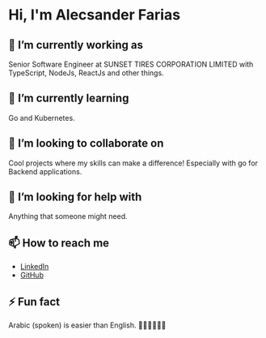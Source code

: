 # Hi, I'm Alecsander Farias

## 🔭 I’m currently working as

  Senior Software Engineer at SUNSET TIRES CORPORATION LIMITED with TypeScript, NodeJs, ReactJs and other things.

## 🌱 I’m currently learning
 
  Go and Kubernetes.

## 🚀 I’m looking to collaborate on

  Cool projects where my skills can make a difference! Especially with go for Backend applications.

## 🤔 I’m looking for help with
 
 Anything that someone might need.

## 📫 How to reach me

- [LinkedIn](https://www.linkedin.com/in/alecsander-farias-912905188/)
- [GitHub](https://github.com/AlecsFarias)

## ⚡ Fun fact

  Arabic (spoken) is easier than English. 🧙🏻‍♂️🧙🏻‍♂️
